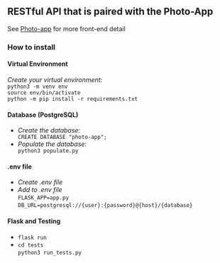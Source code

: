 <html>
<h2>RESTful API that is paired with the Photo-App</h2>
<div>See <a href="https://github.com/nburnet1/photo-app">Photo-app</a> for more front-end detail</div>
  <h3>How to install</h3>

  <h4>Virtual Environment</h4>
      <i>Create your virtual environment:</i>
      <div>
      <code>python3 -m venv env</code><br>
      <code>source env/bin/activate</code><br>
      <code>python -m pip install -r requirements.txt</code>
      </div>
  
  <h4>Database (PostgreSQL)</h4>
  <ul>
    <li>
      <i>Create the database:</i>
      <div>
      <code>CREATE DATABASE "photo-app";</code>
      </div>
    </li>
    <li>
      <i>Populate the database:</i>
      <div>
        <code>python3 populate.py</code>
      </div>
    </li>
  </ul>
  
  <h4>.env file</h4>
  <ul>
    <li><i>Create .env file</i></li>
    <li>
      <i>Add to .env file</i><br>
      <code>FLASK_APP=app.py</code><br>
      <code>DB_URL=postgresql://{user}:{password}@{host}/{database}</code>
    </li>
  </ul>

  <h4>Flask and Testing</h4>

  <ul>
    <li><code>flask run</code></li>
    <li>
      <code>cd tests</code><br>
      <code>python3 run_tests.py </code>
    </li>
  </ul>
</html>
